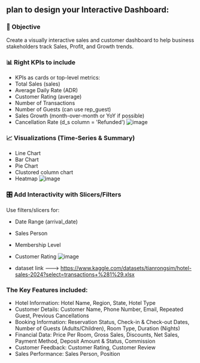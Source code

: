 ## plan to design your Interactive Dashboard:
### 🎯 Objective
Create a visually interactive sales and customer dashboard to help business stakeholders track Sales, Profit, and Growth trends.

### 📊 Right KPIs to include
* KPIs as cards or top-level metrics:
* Total Sales (sales)
* Average Daily Rate (ADR)
* Customer Rating (average)
* Number of Transactions
* Number of Guests (can use rep_guest)
* Sales Growth (month-over-month or YoY if possible)
* Cancellation Rate (d_s column = 'Refunded')
![image](https://github.com/user-attachments/assets/2bb21f30-c42b-426e-8120-b838d4ac32ed)

### 📈 Visualizations (Time-Series & Summary)
* Line Chart
* Bar Chart
* Pie Chart
* Clustored column chart
* Heatmap
![image](https://github.com/user-attachments/assets/ff2b1403-df7a-4a7a-8df6-9986045285c3)

### 🎛️ Add Interactivity with Slicers/Filters
Use filters/slicers for:
* Date Range (arrival_date)
* Sales Person
* Membership Level
* Customer Rating
![image](https://github.com/user-attachments/assets/9ad09912-f01e-4798-bd10-8885483abfb6)


* dataset link ---> https://www.kaggle.com/datasets/tianrongsim/hotel-sales-2024?select=transactions+%281%29.xlsx

### The Key Features included:
* Hotel Information: Hotel Name, Region, State, Hotel Type
* Customer Details: Customer Name, Phone Number, Email, Repeated Guest, Previous Cancellations
* Booking Information: Reservation Status, Check-in & Check-out Dates, Number of Guests (Adults/Children), Room Type, Duration (Nights)
* Financial Data: Price Per Room, Gross Sales, Discounts, Net Sales, Payment Method, Deposit Amount & Status, Commission
* Customer Feedback: Customer Rating, Customer Review
* Sales Performance: Sales Person, Position
